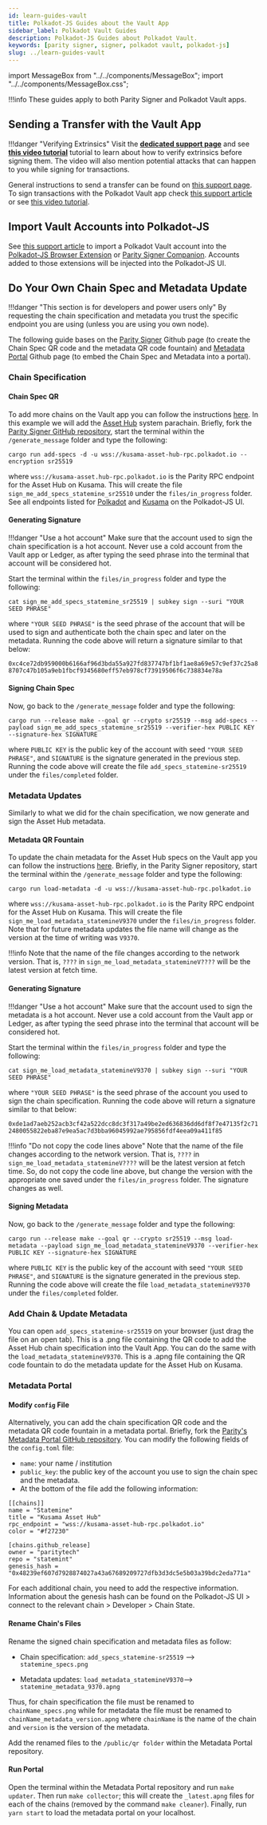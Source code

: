 ```yaml
---
id: learn-guides-vault
title: Polkadot-JS Guides about the Vault App
sidebar_label: Polkadot Vault Guides
description: Polkadot-JS Guides about Polkadot Vault.
keywords: [parity signer, signer, polkadot vault, polkadot-js]
slug: ../learn-guides-vault
---
```


import MessageBox from "../../components/MessageBox"; import "../../components/MessageBox.css";

<MessageBox message="Polkadot-JS is for developers and power users only. If you need help using the Polkadot-JS UI, you can contact the
[Polkadot Support Team](https://support.polkadot.network/support/home). For more user-friendly tools
see the [wallets](./wallets-index), [apps](./apps-index) and [dashboard](./dashboards-index) pages." />

!!!info These guides apply to both Parity Signer and Polkadot Vault apps.

## Sending a Transfer with the Vault App

!!!danger "Verifying Extrinsics"
    Visit the [**dedicated support page**](https://support.polkadot.network/support/solutions/articles/65000179161-how-can-i-verify-what-extrinsic-i-m-signing-#Verify-an-extrinsic-using-Ledger) and see [**this video tutorial**](https://youtu.be/bxMs-9fBtFk?t=360) tutorial to learn about how to verify extrinsics before signing them. The video will also mention potential attacks that can happen to you while signing for transactions.

General instructions to send a transfer can be found on
[this support page](https://support.polkadot.network/support/solutions/articles/65000170304-how-to-send-transfer-funds-out-of-your-dot-account-on-the-polkadot-js-ui).
To sign transactions with the Polkadot Vault app check
[this support article](https://support.polkadot.network/support/solutions/articles/65000182000-how-to-sign-a-transaction-in-parity-signer)
or see [this video tutorial](https://youtu.be/gbvrHzr4EDY?t=281).

## Import Vault Accounts into Polkadot-JS

See
[this support article](https://support.polkadot.network/support/solutions/articles/65000184118-polkadot-vault-how-to-add-your-account-on-polkadot-js-ui)
to import a Polkadot Vault account into the
[Polkadot-JS Browser Extension](../general/polkadotjs.md#polkadot-js-extension) or
[Parity Signer Companion](https://chrome.google.com/webstore/detail/parity-signer-companion/damllfnhhcbmclmjilomenbhkappdjgb).
Accounts added to those extensions will be injected into the Polkadot-JS UI.

## Do Your Own Chain Spec and Metadata Update

!!!danger "This section is for developers and power users only"
    By requesting the chain specification and metadata you trust the specific endpoint you are using (unless you are using you own node).

The following guide bases on the [Parity Signer](https://github.com/paritytech/parity-signer) Github
page (to create the Chain Spec QR code and the metadata QR code fountain) and
[Metadata Portal](https://github.com/paritytech/metadata-portal) Github page (to embed the Chain
Spec and Metadata into a portal).

### Chain Specification

#### Chain Spec QR

To add more chains on the Vault app you can follow the instructions
[here](https://paritytech.github.io/parity-signer/tutorials/Add-New-Network.html#add-network-specs).
In this example we will add the [Asset Hub](../learn/learn-assets.md) system parachain. Briefly,
fork the [Parity Signer GitHub repository](https://github.com/paritytech/parity-signer), start the
terminal within the `/generate_message` folder and type the following:

`cargo run add-specs -d -u wss://kusama-asset-hub-rpc.polkadot.io --encryption sr25519`

where `wss://kusama-asset.hub-rpc.polkadot.io` is the Parity RPC endpoint for the Asset Hub on
Kusama. This will create the file `sign_me_add_specs_statemine_sr25510` under the
`files/in_progress` folder. See all endpoints listed for
[Polkadot](https://github.com/polkadot-js/apps/blob/089fd77b14169749e35e073a93f7e7276963009c/packages/apps-config/src/endpoints/productionRelayPolkadot.ts)
and
[Kusama](https://github.com/polkadot-js/apps/blob/089fd77b14169749e35e073a93f7e7276963009c/packages/apps-config/src/endpoints/productionRelayKusama.ts)
on the Polkadot-JS UI.

#### Generating Signature

!!!danger "Use a hot account"
    Make sure that the account used to sign the chain specification is a hot account. Never use a cold account from the Vault app or Ledger, as after typing the seed phrase into the terminal that account will be considered hot.

Start the terminal within the `files/in_progress` folder and type the following:

`cat sign_me_add_specs_statemine_sr25519 | subkey sign --suri "YOUR SEED PHRASE"`

where `"YOUR SEED PHRASE"` is the seed phrase of the account that will be used to sign and
authenticate both the chain spec and later on the metadata. Running the code above will return a
signature similar to that below:

`0xc4ce72db959000b6166af96d3bda55a927fd837747bf1bf1ae8a69e57c9ef37c25a88707c47b105a9eb1fbcf9345680eff57eb978cf73919506f6c738834e78a`

#### Signing Chain Spec

Now, go back to the `/generate_message` folder and type the following:

`cargo run --release make --goal qr --crypto sr25519 --msg add-specs --payload sign_me_add_specs_statemine_sr25519 --verifier-hex PUBLIC KEY --signature-hex SIGNATURE`

where `PUBLIC KEY` is the public key of the account with seed `"YOUR SEED PHRASE"`, and `SIGNATURE`
is the signature generated in the previous step. Running the code above will create the file
`add_specs_statemine-sr25519` under the `files/completed` folder.

### Metadata Updates

Similarly to what we did for the chain specification, we now generate and sign the Asset Hub
metadata.

#### Metadata QR Fountain

To update the chain metadata for the Asset Hub specs on the Vault app you can follow the
instructions
[here](https://paritytech.github.io/parity-signer/tutorials/Add-New-Network.html#add-network-metadata).
Briefly, in the Parity Signer repository, start the terminal within the `/generate_message` folder
and type the following:

`cargo run load-metadata -d -u wss://kusama-asset-hub-rpc.polkadot.io`

where `wss://kusama-asset-hub-rpc.polkadot.io` is the Parity RPC endpoint for the Asset Hub on
Kusama. This will create the file `sign_me_load_metadata_statemineV9370` under the
`files/in_progress` folder. Note that for future metadata updates the file name will change as the
version at the time of writing was `V9370`.

!!!info
    Note that the name of the file changes according to the network version. That is, `????` in `sign_me_load_metadata_statemineV????` will be the latest version at fetch time.

#### Generating Signature

!!!danger "Use a hot account"
    Make sure that the account used to sign the metadata is a hot account. Never use a cold account from the Vault app or Ledger, as after typing the seed phrase into the terminal that account will be considered hot.

Start the terminal within the `files/in_progress` folder and type the following:

`cat sign_me_load_metadata_statemineV9370 | subkey sign --suri "YOUR SEED PHRASE"`

where `"YOUR SEED PHRASE"` is the seed phrase of the account you used to sign the chain
specification. Running the code above will return a signature similar to that below:

`0xde1ad7aeb252acb3cf42a522dcc8dc3f317a49be2ed636836dd6df8f7e47135f2c712480055822eba87e9ea5ac7d3bba96045992ae795856fdf4eea09a411f85`

!!!info "Do not copy the code lines above"
    Note that the name of the file changes according to the network version. That is, `????` in `sign_me_load_metadata_statemineV????` will be the latest version at fetch time. So, do not copy the code line above, but change the version with the appropriate one saved under the `files/in_progress` folder. The signature changes as well.

#### Signing Metadata

Now, go back to the `/generate_message` folder and type the following:

`cargo run --release make --goal qr --crypto sr25519 --msg load-metadata --payload sign_me_load_metadata_statemineV9370 --verifier-hex PUBLIC KEY --signature-hex SIGNATURE`

where `PUBLIC KEY` is the public key of the account with seed `"YOUR SEED PHRASE"`, and `SIGNATURE`
is the signature generated in the previous step. Running the code above will create the file
`load_metadata_statemineV9370` under the `files/completed` folder.

### Add Chain & Update Metadata

You can open `add_specs_statemine-sr25519` on your browser (just drag the file on an open tab). This
is a .png file containing the QR code to add the Asset Hub chain specification into the Vault App.
You can do the same with the `load_metadata_statemineV9370`. This is a .apng file containing the QR
code fountain to do the metadata update for the Asset Hub on Kusama.

### Metadata Portal

#### Modify `config` File

Alternatively, you can add the chain specification QR code and the metadata QR code fountain in a
metadata portal. Briefly, fork the
[Parity's Metadata Portal GitHub repository](https://github.com/paritytech/metadata-portal). You can
modify the following fields of the `config.toml` file:

- `name`: your name / institution
- `public_key`: the public key of the account you use to sign the chain spec and the metadata.
- At the bottom of the file add the following information:

```
[[chains]]
name = "Statemine"
title = "Kusama Asset Hub"
rpc_endpoint = "wss://kusama-asset-hub-rpc.polkadot.io"
color = "#f27230"

[chains.github_release]
owner = "paritytech"
repo = "statemint"
genesis_hash = "0x48239ef607d7928874027a43a67689209727dfb3d3dc5e5b03a39bdc2eda771a"
```

For each additional chain, you need to add the respective information. Information about the genesis
hash can be found on the Polkadot-JS UI > connect to the relevant chain > Developer > Chain State.

#### Rename Chain's Files

Rename the signed chain specification and metadata files as follow:

- Chain specification: `add_specs_statemine-sr25519` --> `statemine_specs.png`

- Metadata updates: `load_metadata_statemineV9370`--> `statemine_metadata_9370.apng`

Thus, for chain specification the file must be renamed to `chainName_specs.png` while for metadata
the file must be renamed to `chainName_metadata_version.apng` where `chainName` is the name of the
chain and `version` is the version of the metadata.

Add the renamed files to the `/public/qr folder` within the Metadata Portal repository.

#### Run Portal

Open the terminal within the Metadata Portal repository and run `make updater`. Then run
`make collector`; this will create the `_latest.apng` files for each of the chains (removed by the
command `make cleaner`). Finally, run `yarn start` to load the metadata portal on your localhost.
